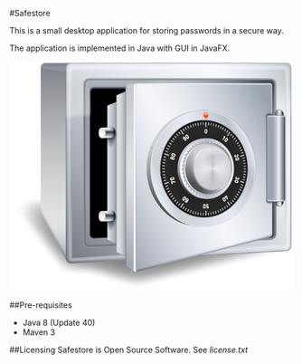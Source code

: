 #Safestore

This is a small desktop application for storing passwords in a secure way.

The application is implemented in Java with GUI in JavaFX.


![application icon](src/main/resources/se/cenote/safestore/ui/vault-1.png)

##Pre-requisites
* Java 8 (Update 40)
* Maven 3

##Licensing
Safestore is Open Source Software.
See _license.txt_